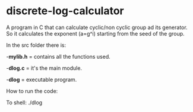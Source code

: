 # discrete-log-calculator

A program in C that can calculate cyclic/non cyclic group ad its generator. So it calculates the exponent (a=g^i) starting from the seed of the group.

In the src folder there is:

-**mylib.h** = contains all the functions used.

-**dlog.c** = it's the main module.

-**dlog** = executable program.

How to run the code:

To shell: ./dlog
